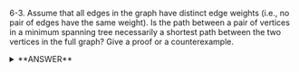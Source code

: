 ﻿6-3. Assume that all edges in the graph have distinct edge weights (i.e., no pair of edges have the same weight). Is the path between a pair of vertices in a minimum spanning tree necessarily a shortest path between the two vertices in the full graph? Give a proof or a counterexample.
<details>
  <summary>**ANSWER**</summary>
  <p>
  
No.

Given a graph G(V,E,W) = ((A,B,C,D),({A,B},{B,C},{C,D},{D,A}),(1,2,3,4))

Minimum spanning tree has a weight of 6 with edges {A,B},{B,C},{C,D}.

The shortest path from A to D is 4.
  
</p>
</details>
